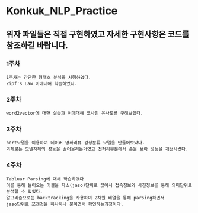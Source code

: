 # Konkuk_NLP_Practice
## 위자 파일들은 직접 구현하였고 자세한 구현사항은 코드를 참조하길 바랍니다.
### 1주차
```
1주차는 간단한 형태소 분석을 시행하였다.
Zipf's Law 이에대해 학습하였다.
```
### 2주차
```
word2vector에 대한 실습과 이에대해 코사인 유사도를 구해보았다.
```
### 3주차
```
bert모델을 이용하여 네이버 영화리뷰 감성분류 모델을 만들어보았다.
과제로는 모델자체의 성능을 끌어올리는거였고 전처리부분에서 손을 보아 성능을 개선시켰다.
```
### 4주차
```
Tabluar Parsing에 대해 학습하였다
이를 통해 들어오는 어절을 자소(jaso)단위로 끊어서 접속정보와 사전정보를 통해 의미단위로 분석할 수 있었다.
알고리즘으로는 backtracking을 사용하여 2차원 배열을 통해 parsing하면서 
jaso단위로 쪼갠것을 하나하나 붙이면서 확인하는과정이다.
```
